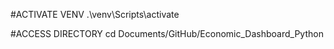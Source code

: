 #ACTIVATE VENV
.\venv\Scripts\activate 


#ACCESS DIRECTORY
cd Documents/GitHub/Economic_Dashboard_Python
